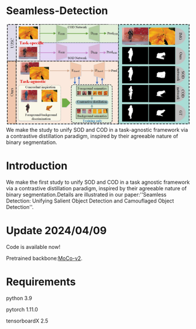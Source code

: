 # Seamless-Detection
![示例图片](assert/illustration.jpg)
We make the study to unify SOD and COD in a task-agnostic framework via a contrastive distillation paradigm, inspired by their agreeable nature of binary segmentation.

# Introduction
We make the first study to unify SOD and COD in a task agnostic framework via a contrastive distillation paradigm, inspired by their agreeable nature of binary segmentation.Details are illustrated in our paper:''Seamless Detection: Unifying Salient Object Detection and Camouflaged Object Detection''.

# Update 2024/04/09
Code is available now!

Pretrained backbone:[MoCo-v2](https://github.com/facebookresearch/moco).

# Requirements
python 3.9

pytorch 1.11.0

tensorboardX 2.5



